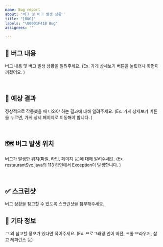 ```yaml
---
name: Bug report
about: '버그 및 버그 발생 상황 '
title: "[BUG]"
labels: "\U0001F41B Bug"
assignees: ''

---
```


## 🐛 버그 내용

버그 내용 및 버그 발생 상황을 알려주세요. 
(Ex. 가게 상세보기 버튼을 눌렀더니 화면이 꺼졌어요. )

<br>

## 🌱 예상 결과 

정상적으로 작동했을 때 나와야 하는 결과에 대해 알려주세요. 
(Ex. 가게 상세보기 버튼을 누르면, 가게 상세 페이지로 이동해야 합니다. )

<br>

## 🗺 버그 발생 위치 

버그가 발생한 위치(파일, 라인, 페이지 등)에 대해 알려주세요. 
(Ex. restaurantSvc.java의 113 라인에서 Exception이 발생합니다. )

<br>

## ✅ 스크린샷

버그 상황을 참고할 수 있도록 스크린샷을 첨부해주세요. 


## 📌 기타 정보

그 외 참고할 정보가 있다면 적어주세요. 
(Ex. 프로그래밍 언어 버전, 크롬 브라우저, 참고 레퍼런스 등)
